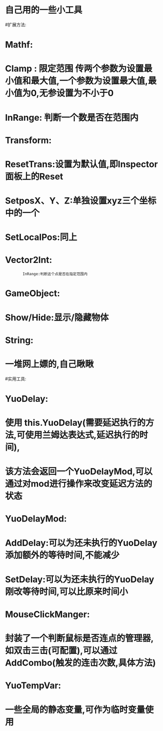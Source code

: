 # 自己用的一些小工具
#扩展方法:
#	Mathf:
#		Clamp : 限定范围  传两个参数为设置最小值和最大值,一个参数为设置最大值,最小值为0,无参设置为不小于0
#		InRange: 判断一个数是否在范围内
#	Transform:
#		ResetTrans:设置为默认值,即Inspector面板上的Reset
#		SetposX、Y、Z:单独设置xyz三个坐标中的一个
#		SetLocalPos:同上
#		Vector2Int:
			InRange:判断这个点是否在指定范围内
#	GameObject:
#		Show/Hide:显示/隐藏物体
#	String:
#		一堆网上嫖的,自己瞅瞅
#实用工具:
#	YuoDelay:
#						使用 this.YuoDelay(需要延迟执行的方法,可使用兰姆达表达式,延迟执行的时间),
#						该方法会返回一个YuoDelayMod,可以通过对mod进行操作来改变延迟方法的状态
#						YuoDelayMod:
#									AddDelay:可以为还未执行的YuoDelay添加额外的等待时间,不能减少
#									SetDelay:可以为还未执行的YuoDelay刚改等待时间,可以比原来时间小
#	MouseClickManger:
#						封装了一个判断鼠标是否连点的管理器,如双击三击(可配置),可以通过AddCombo(触发的连击次数,具体方法)
#	YuoTempVar:
#						一些全局的静态变量,可作为临时变量使用
